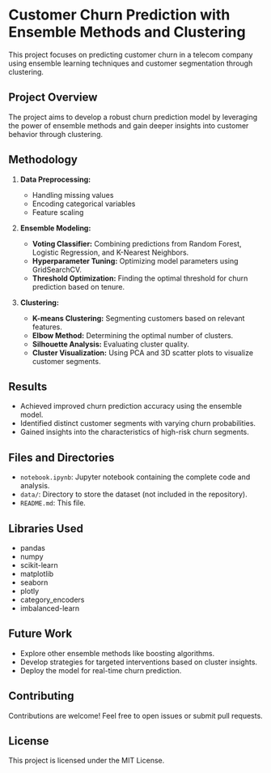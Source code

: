 # Customer Churn Prediction with Ensemble Methods and Clustering

This project focuses on predicting customer churn in a telecom company using ensemble learning techniques and customer segmentation through clustering.

## Project Overview

The project aims to develop a robust churn prediction model by leveraging the power of ensemble methods and gain deeper insights into customer behavior through clustering.

## Methodology

1. **Data Preprocessing:**
   - Handling missing values
   - Encoding categorical variables
   - Feature scaling

2. **Ensemble Modeling:**
   - **Voting Classifier:** Combining predictions from Random Forest, Logistic Regression, and K-Nearest Neighbors.
   - **Hyperparameter Tuning:** Optimizing model parameters using GridSearchCV.
   - **Threshold Optimization:** Finding the optimal threshold for churn prediction based on tenure.

3. **Clustering:**
   - **K-means Clustering:** Segmenting customers based on relevant features.
   - **Elbow Method:** Determining the optimal number of clusters.
   - **Silhouette Analysis:** Evaluating cluster quality.
   - **Cluster Visualization:** Using PCA and 3D scatter plots to visualize customer segments.

## Results

- Achieved improved churn prediction accuracy using the ensemble model.
- Identified distinct customer segments with varying churn probabilities.
- Gained insights into the characteristics of high-risk churn segments.

## Files and Directories

- `notebook.ipynb`: Jupyter notebook containing the complete code and analysis.
- `data/`: Directory to store the dataset (not included in the repository).
- `README.md`: This file.

## Libraries Used

- pandas
- numpy
- scikit-learn
- matplotlib
- seaborn
- plotly
- category_encoders
- imbalanced-learn

## Future Work

- Explore other ensemble methods like boosting algorithms.
- Develop strategies for targeted interventions based on cluster insights.
- Deploy the model for real-time churn prediction.

## Contributing

Contributions are welcome! Feel free to open issues or submit pull requests.

## License

This project is licensed under the MIT License.
